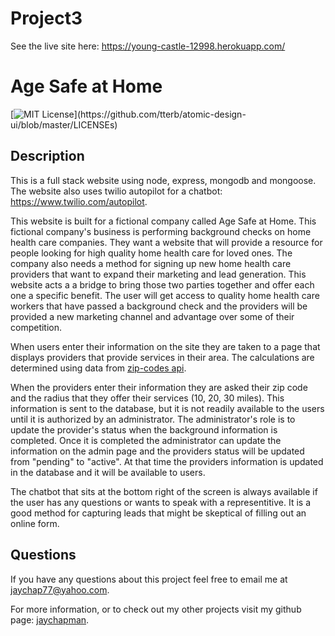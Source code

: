 # Project3

See the live site here: https://young-castle-12998.herokuapp.com/

# Age Safe at Home

[![MIT License](https://img.shields.io/apm/l/atomic-design-ui.svg?)](https://github.com/tterb/atomic-design-ui/blob/master/LICENSEs)

## Description

This is a full stack website using node, express, mongodb and mongoose. The website also uses twilio autopilot for a chatbot: https://www.twilio.com/autopilot.

This website is built for a fictional company called Age Safe at Home. This fictional company's business is performing background checks on home health care companies. They want a website that will provide a resource for people looking for high quality home health care for loved ones. The company also needs a method for signing up new home health care providers that want to expand their marketing and lead generation. This website acts a a bridge to bring those two parties together and offer each one a specific benefit. The user will get access to quality home health care workers that have passed a background check and the providers will be provided a new marketing channel and advantage over some of their competition.

When users enter their information on the site they are taken to a page that displays providers that provide services in their area. The calculations are determined using data from [zip-codes api](https://www.zip-codes.com/zip-code-api.asp).

When the providers enter their information they are asked their zip code and the radius that they offer their services (10, 20, 30 miles). This information is sent to the database, but it is not readily available to the users until it is authorized by an administrator. The administrator's role is to update the provider's status when the background information is completed. Once it is completed the administrator can update the information on the admin page and the providers status will be updated from "pending" to "active". At that time the providers information is updated in the database and it will be available to users.

The chatbot that sits at the bottom right of the screen is always available if the user has any questions or wants to speak with a representitive. It is a good method for capturing leads that might be skeptical of filling out an online form.

## Questions

If you have any questions about this project feel free to email me at jaychap77@yahoo.com.

For more information, or to check out my other projects visit my github page: [jaychapman](https://github.com/jaychapman).
